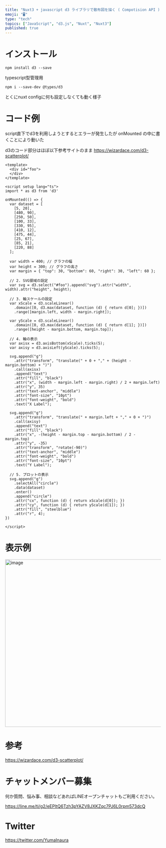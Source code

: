 ```yaml
---
title: "Nuxt3 + javascript d3 ライブラリで散布図を描く ( Compotision API ) ( script setup "
emoji: "🖥"
type: "tech"
topics: ["JavaScript", "d3.js", "Nuxt", "Nuxt3"]
published: true
---
```


# インストール

```
npm install d3 --save
```

typescript型管理用

```
npm i --save-dev @types/d3
```

とくにnuxt configに何も設定しなくても動く様子

# コード例


script直下でd3を利用しようとするとエラーが発生したが onMounted の中に書くことにより動いた

d3のコード部分はほぼ以下参考サイトのまま
https://wizardace.com/d3-scatterplot/

```vue
<template>
  <div id="foo">
  </div>
</template>

<script setup lang="ts">
import * as d3 from 'd3'

onMounted(() => {
  var dataset = [
    [5, 20],
    [480, 90],
    [250, 50],
    [100, 33],
    [330, 95],
    [410, 12],
    [475, 44],
    [25, 67],
    [85, 21],
    [220, 88]
  ];

  var width = 400; // グラフの幅
  var height = 300; // グラフの高さ
  var margin = { "top": 30, "bottom": 60, "right": 30, "left": 60 };

  // 2. SVG領域の設定
  var svg = d3.select("#foo").append("svg").attr("width", width).attr("height", height);

  // 3. 軸スケールの設定
  var xScale = d3.scaleLinear()
    .domain([0, d3.max(dataset, function (d) { return d[0]; })])
    .range([margin.left, width - margin.right]);

  var yScale = d3.scaleLinear()
    .domain([0, d3.max(dataset, function (d) { return d[1]; })])
    .range([height - margin.bottom, margin.top]);

  // 4. 軸の表示
  var axisx = d3.axisBottom(xScale).ticks(5);
  var axisy = d3.axisLeft(yScale).ticks(5);

  svg.append("g")
    .attr("transform", "translate(" + 0 + "," + (height - margin.bottom) + ")")
    .call(axisx)
    .append("text")
    .attr("fill", "black")
    .attr("x", (width - margin.left - margin.right) / 2 + margin.left)
    .attr("y", 35)
    .attr("text-anchor", "middle")
    .attr("font-size", "10pt")
    .attr("font-weight", "bold")
    .text("X Label");

  svg.append("g")
    .attr("transform", "translate(" + margin.left + "," + 0 + ")")
    .call(axisy)
    .append("text")
    .attr("fill", "black")
    .attr("x", -(height - margin.top - margin.bottom) / 2 - margin.top)
    .attr("y", -35)
    .attr("transform", "rotate(-90)")
    .attr("text-anchor", "middle")
    .attr("font-weight", "bold")
    .attr("font-size", "10pt")
    .text("Y Label");

  // 5. プロットの表示
  svg.append("g")
    .selectAll("circle")
    .data(dataset)
    .enter()
    .append("circle")
    .attr("cx", function (d) { return xScale(d[0]); })
    .attr("cy", function (d) { return yScale(d[1]); })
    .attr("fill", "steelblue")
    .attr("r", 4);
})

</script>
```

# 表示例

<img width="540" alt="image" src="https://user-images.githubusercontent.com/13635059/220295376-2a844285-6340-43d2-b945-d9ce1d25b15c.png">

# 参考

https://wizardace.com/d3-scatterplot/


# チャットメンバー募集


何か質問、悩み事、相談などあればLINEオープンチャットもご利用ください。

https://line.me/ti/g2/eEPltQ6Tzh3pYAZV8JXKZqc7PJ6L0rpm573dcQ


# Twitter

https://twitter.com/YumaInaura

